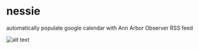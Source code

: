 # nessie
automatically populate google calendar with Ann Arbor Observer RSS feed  

![alt text](https://imgur.com/aT86z3O.jpg)
